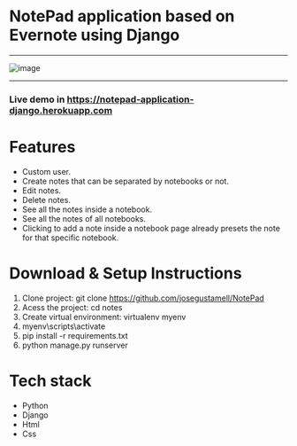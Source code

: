 # NotePad application based on Evernote using Django
***
![image](https://user-images.githubusercontent.com/90484417/186724303-22993e80-64a0-43fb-bfe1-20b3d38dabba.png)
***
### Live demo in https://notepad-application-django.herokuapp.com

# Features
  * Custom user.
  * Create notes that can be separated by notebooks or not.
  * Edit notes.
  * Delete notes.
  * See all the notes inside a notebook.
  * See all the notes of all notebooks.
  * Clicking to add a note inside a notebook page already presets the note for that specific notebook.

# Download & Setup Instructions
  1. Clone project: git clone https://github.com/josegustamell/NotePad
  2. Acess the project: cd notes
  3. Create virtual environment: virtualenv myenv
  4. myenv\scripts\activate
  5. pip install -r requirements.txt
  6. python manage.py runserver

# Tech stack
  * Python
  * Django
  * Html
  * Css
